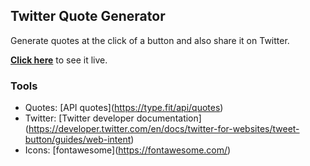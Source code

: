 ## Twitter Quote Generator

Generate quotes at the click of a button and also share it on Twitter.

[**Click here**](https://mel0013.github.io/Twitter-Quote-Generator/) to see it live.

### Tools
* Quotes: [API quotes\](https://type.fit/api/quotes)
* Twitter: [Twitter developer documentation\](https://developer.twitter.com/en/docs/twitter-for-websites/tweet-button/guides/web-intent)
* Icons: [fontawesome\](https://fontawesome.com/)
